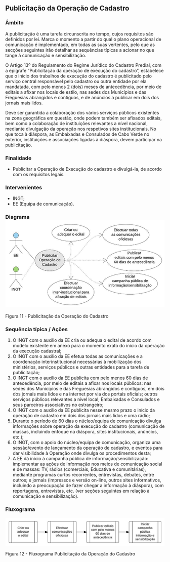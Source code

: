 ## Publicitação da Operação de Cadastro

### Âmbito

A publicitação é uma tarefa circunscrita no tempo, cujos requisitos são definidos por lei. Marca o momento a partir do qual o plano operacional de comunicação é implementado, em todas as suas vertentes, pelo que as secções seguintes irão detalhar as sequências típicas a acionar no que tange à comunicação e sensibilização.

O Artigo 13º do Regulamento do Regime Jurídico do Cadastro Predial, com a epígrafe “Publicitação da operação de execução do cadastro”, estabelece que o início dos trabalhos de execução do cadastro é publicitado pelo serviço central responsável pelo cadastro ou outra entidade por ela mandatada, com pelo menos 2 \(dois\) meses de antecedência, por meio de editais a afixar nos locais de estilo, nas sedes dos Municípios e das Freguesias abrangidos e contíguos, e de anúncios a publicar em dois dos jornais mais lidos.

Deve ser garantida a colaboração dos vários serviços públicos existentes na zona geográfica em questão, onde podem também ser afixados editais, bem como a colaboração de instituições relevantes a nível nacional, mediante divulgação da operação nos respetivos sites institucionais. No que toca à diáspora, as Embaixadas e Consulados de Cabo Verde no exterior, instituições e associações ligadas à diáspora, devem participar na publicitação.

### Finalidade

* Publicitar a Operação de Execução do cadastro e divulgá-la, de acordo com os requisitos legais.

### Intervenientes

* INGT;
* EE \(Equipa de comunicação\).

### Diagrama![](/assets/pub_op_11.jpg)

Figura 11 - Publicitação da Operação do Cadastro

### Sequência típica / Ações

1. O INGT com o auxílio da EE cria ou adequa o edital de acordo com modelo existente em anexo para o momento exato do início da operação da execução cadastral;
2. O INGT com o auxílio da EE efetua todas as comunicações e a coordenação interinstitucional necessárias à mobilização dos ministérios, serviços públicos e outras entidades para a tarefa de publicitação;
3. O INGT com o auxílio da EE publicita com pelo menos 60 dias de antecedência, por meio de editais a afixar nos locais públicos: nas sedes dos Municípios e das Freguesias abrangidos e contíguos, em dois dos jornais mais lidos e na internet por via dos portais oficiais; outros serviços públicos relevantes a nível local; Embaixadas e Consulados e seus parceiros associativos no estrangeiro;
4. O INGT com o auxílio da EE publicita nesse mesmo prazo o início da operação de cadastro em dois dos jornais mais lidos e uma rádio;
5. Durante o período de 60 dias o núcleo/equipa de comunicação divulga informações sobre operação da execução do cadastro \(comunicação de massas, incluindo enfoque na diáspora, sites institucionais, anúncios, etc.\);
6. O INGT, com o apoio do núcleo/equipa de comunicação, organiza uma sessão/evento de lançamento da operação de cadastro, e eventos para dar visibilidade à Operação onde divulga os procedimentos desta;
7. A EE dá início à campanha pública de informação/sensibilização: implementar as ações de informação nos meios de comunicação social e de massas: TV, rádios \(comerciais, Educativa e comunitárias\), mediante programas curtos recorrentes, entrevistas, debates, entre outros; e jornais \(impressos e versão on-line, outros sites informativos, incluindo a preocupação de fazer chegar a informação à diáspora\), com reportagens, entrevistas, etc. \(ver seções seguintes em relação à comunicação e sensibilização\).

### Fluxograma

![](/assets/flux_pub_op_12.jpg)

Figura 12 - Fluxograma Publicitação da Operação do Cadastro


